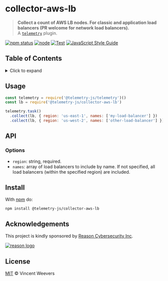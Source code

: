 # collector-aws-lb

> **Collect a count of AWS LB nodes. For classic and application load balancers (PR welcome for network load balancers).**  
> A [`telemetry`](https://github.com/telemetry-js/telemetry) plugin.

[![npm status](http://img.shields.io/npm/v/telemetry-js/collector-aws-lb.svg)](https://www.npmjs.org/package/@telemetry-js/collector-aws-lb)
[![node](https://img.shields.io/node/v/@telemetry-js/collector-aws-lb.svg)](https://www.npmjs.org/package/@telemetry-js/collector-aws-lb)
[![Test](https://github.com/telemetry-js/collector-aws-lb/workflows/Test/badge.svg?branch=main)](https://github.com/telemetry-js/collector-aws-lb/actions)
[![JavaScript Style Guide](https://img.shields.io/badge/code_style-standard-brightgreen.svg)](https://standardjs.com)

## Table of Contents

<details><summary>Click to expand</summary>

- [Usage](#usage)
- [API](#api)
  - [Options](#options)
- [Install](#install)
- [Acknowledgements](#acknowledgements)
- [License](#license)

</details>

## Usage

```js
const telemetry = require('@telemetry-js/telemetry')()
const lb = require('@telemetry-js/collector-aws-lb')

telemetry.task()
  .collect(lb, { region: 'us-east-1', names: ['my-load-balancer'] })
  .collect(lb, { region: 'us-west-2', names: ['other-load-balancer'] })
```

## API

### Options

- `region`: string, required.
- `names`: array of load balancers to include by name. If not specified, all load balancers (within the specified region) are included.

## Install

With [npm](https://npmjs.org) do:

```
npm install @telemetry-js/collector-aws-lb
```

## Acknowledgements

This project is kindly sponsored by [Reason Cybersecurity Inc](https://reasonsecurity.com).

[![reason logo](https://cdn.reasonsecurity.com/github-assets/reason_signature_logo.png)](https://reasonsecurity.com)

## License

[MIT](LICENSE) © Vincent Weevers
